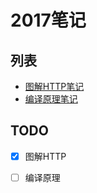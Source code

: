# 2017笔记

## 列表
- [图解HTTP笔记](图解HTTP笔记/图解HTTP笔记.md)
- [编译原理笔记](编译原理笔记/编译原理笔记.md)

## TODO
- [x] 图解HTTP
- [ ] 编译原理
 
